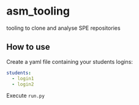 # asm_tooling
tooling to clone and analyse SPE repositories

## How to use
Create a yaml file containing your students logins:
```yaml
students:
  - login1
  - login2
```

Execute `run.py`
